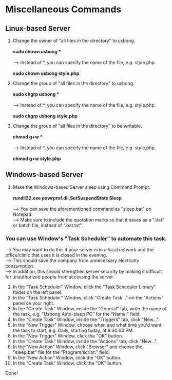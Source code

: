 # Miscellaneous Commands
## Linux-based Server
1) Change the owner of "all files in the directory" to usbong.</br></br>
<b>sudo chown usbong *</b></br></br>
--> Instead of *, you can specify the name of the file, e.g. style.php.</br></br>
<b>sudo chown usbong style.php</b>

2) Change the group of "all files in the directory" to usbong.</br></br>
<b>sudo chgrp usbong *</b></br></br>
--> Instead of *, you can specify the name of the file, e.g. style.php.</br></br>
<b>sudo chgrp usbong style.php</b>

3) Change the group of "all files in the directory" to be writable.</br></br>
<b>chmod g+w *</b></br></br>
--> Instead of *, you can specify the name of the file, e.g. style.php.</br></br>
<b>chmod g+w style.php</b>

## Windows-based Server
1) Make the Windows-based Server sleep using Command Prompt.</br></br>
<b>rundll32.exe powrprof.dll,SetSuspendState Sleep</b></br></br>
--> You can save the aforementioned command as "sleep.bat" on Notepad.</br>
--> Make sure to include the quotation marks so that it saves as a ".bat" or batch file, instead of ".bat.txt".</br>
### You can use Window's "Task Scheduler" to automate this task.
--> You may want to do this if your server is in a local network and the office/clinic that uses it is closed in the evening.</br>
--> This should save the company from unnecessary electricity consumption.</br>
--> In addition, this should strengthen server security by making it difficult for unauthorized people from accessing the server.</br>
1) In the "Task Scheduler" Window, click the "Task Scheduler Library" folder on the left panel.</br>
2) In the "Task Scheduler" Window, click "Create Task..." on the "Actions" panel on your right.</br>
3) In the "Create Task" Window, inside the "General" tab, write the name of the task, e.g. "Usbong Auto-sleep PC" for the "Name:" field.</br>
4) In the "Create Task" Window, inside the "Triggers" tab, click "New...".</br>
5) In the "New Trigger" Window, choose when and what time you'd want the task to start, e.g. Daily, starting today, at 8:30:00 PM.</br>
6) In the "New Trigger" Window, click the "OK" button.</br>
7) In the "Create Task" Window, inside the "Actions" tab, click "New...".</br>
8) In the "New Action" Window, click "Browser" and choose the "sleep.bat" file for the "Program/script:" field.</br>
9) In the "New Action" Window, click the "OK" button.</br>
10) In the "Create Task" Window, click the "OK" button.</br>

Done!


